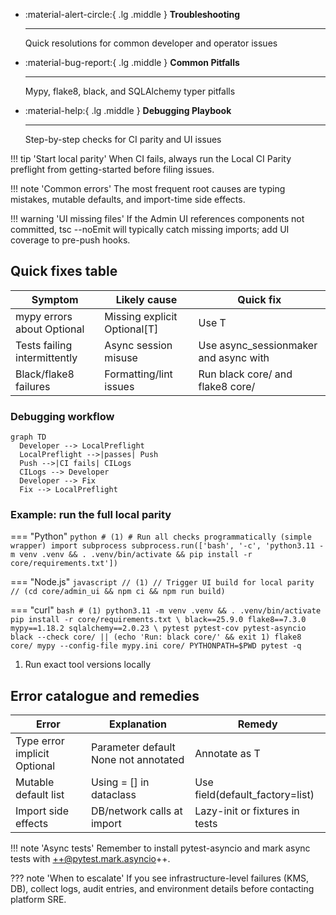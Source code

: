 <div class='grid cards' markdown>

-   :material-alert-circle:{ .lg .middle } **Troubleshooting**

    ---

    Quick resolutions for common developer and operator issues

-   :material-bug-report:{ .lg .middle } **Common Pitfalls**

    ---

    Mypy, flake8, black, and SQLAlchemy typer pitfalls

-   :material-help:{ .lg .middle } **Debugging Playbook**

    ---

    Step-by-step checks for CI parity and UI issues

</div>

!!! tip 'Start local parity'
    When CI fails, always run the Local CI Parity preflight from getting-started before filing issues.

!!! note 'Common errors'
    The most frequent root causes are typing mistakes, mutable defaults, and import-time side effects.

!!! warning 'UI missing files'
    If the Admin UI references components not committed, tsc --noEmit will typically catch missing imports; add UI coverage to pre-push hooks.

## Quick fixes table

| Symptom | Likely cause | Quick fix |
|---------|--------------|----------|
| mypy errors about Optional | Missing explicit Optional[T] | Use T | None or Optional[T] |
| Tests failing intermittently | Async session misuse | Use async_sessionmaker and async with |
| Black/flake8 failures | Formatting/lint issues | Run black core/ and flake8 core/ |

### Debugging workflow

```mermaid
graph TD
  Developer --> LocalPreflight
  LocalPreflight -->|passes| Push
  Push -->|CI fails| CILogs
  CILogs --> Developer
  Developer --> Fix
  Fix --> LocalPreflight
```

### Example: run the full local parity

=== "Python"
    ```python
    # (1)
    # Run all checks programmatically (simple wrapper)
    import subprocess
    subprocess.run(['bash', '-c', 'python3.11 -m venv .venv && . .venv/bin/activate && pip install -r core/requirements.txt'])
    ```

=== "Node.js"
    ```javascript
    // (1)
    // Trigger UI build for local parity
    // (cd core/admin_ui && npm ci && npm run build)
    ```

=== "curl"
    ```bash
    # (1)
    python3.11 -m venv .venv && . .venv/bin/activate
    pip install -r core/requirements.txt \
      black==25.9.0 flake8==7.3.0 mypy==1.18.2 sqlalchemy==2.0.23 \
      pytest pytest-cov pytest-asyncio
    black --check core/ || (echo 'Run: black core/' && exit 1)
    flake8 core/
    mypy --config-file mypy.ini core/
    PYTHONPATH=$PWD pytest -q
    ```

1. Run exact tool versions locally

## Error catalogue and remedies

| Error | Explanation | Remedy |
|-------|-------------|--------|
| Type error implicit Optional | Parameter default None not annotated | Annotate as T | None |
| Mutable default list | Using = [] in dataclass | Use field(default_factory=list) |
| Import side effects | DB/network calls at import | Lazy-init or fixtures in tests |

!!! note 'Async tests'
    Remember to install pytest-asyncio and mark async tests with ++@pytest.mark.asyncio++.

??? note 'When to escalate'
    If you see infrastructure-level failures (KMS, DB), collect logs, audit entries, and environment details before contacting platform SRE.

[^1]: Keeping local parity in sync with CI prevents the majority of failed pushes.
